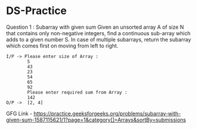 # DS-Practice

Question 1 : Subarray with given sum
    Given an unsorted array A of size N that contains only non-negative integers,
    find a continuous sub-array which adds to a given number S.
    In case of multiple subarrays, return the subarray which comes first on moving from left to right.
    
    I/P -> Please enter size of Array :
            5
            43
            23
            54
            65
            92
            Please enter required sum from Array :
            142
    O/P ->  [2, 4]
    
  
  GFG Link - https://practice.geeksforgeeks.org/problems/subarray-with-given-sum-1587115621/1?page=1&category[]=Arrays&sortBy=submissions
